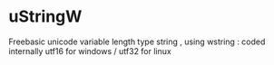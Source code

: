 # uStringW
Freebasic unicode variable length type string , using wstring :  coded internally utf16 for windows / utf32 for linux
